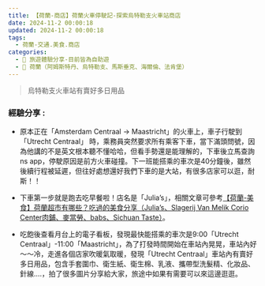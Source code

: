 ```yaml
---
title: 【荷蘭-商店】荷蘭火車停駛記-探索烏特勒支火車站商店 
date: 2024-11-2 00:00:18
updated: 2024-11-2 00:00:18
tags:
  - 荷蘭-交通.美食.商店
categories: 
  - 🌴 旅遊體驗分享-目前皆為自助遊
  - 🥥 荷蘭（阿姆斯特丹、烏特勒支、馬斯垂克、海爾倫、法肯堡）
---
```

> 烏特勒支火車站有賣好多日用品 
<!-- more -->
### 經驗分享 : 
+ 原本正在「Amsterdam Centraal -> Maastricht」的火車上，車子行駛到「Utrecht Centraal」 時，乘務員突然要求所有乘客下車，當下滿頭問號，因為他講的不是英文根本聽不懂哈哈，但看手勢還是能理解的，下車後立馬查詢 ns app，停駛原因是前方火車碰撞。下一班能搭乘的車次是40分鐘後，雖然後續行程被延遲，但往好處想還好我們下車的是大站，有很多店家可以逛，耐斯！！

+ 下車第一步就是跑去吃早餐啦！店名是「Julia’s」，相關文章可參考[【荷蘭-美食】荷蘭超市有哪些？吃過的美食分享（Julia’s、Slagerij Van Melik Corio Center肉鋪、麥當勞、babs、Sichuan Taste）](https://taoudjiji.github.io/blog/nethland/N-trans%20and%20food/N-food/?highlight=%E3%80%90%E8%8D%B7%E8%98%AD+%E7%BE%8E%E9%A3%9F)。

+ 吃飽後查看月台上的電子看板，發現最快能搭乘的車次是9:00「Utrecht Centraal」-11:00「Maastricht」，為了打發時間開始在車站內晃晃，車站內好～～冷，走進各個店家吹暖氣取暖，發現「Utrecht Centraal」車站內有賣好多日用品，包含手套圍巾、衛生紙、衛生棉、乳液、攜帶型洗髮精、化妝品、針線….，拍了很多圖片分享給大家，旅途中如果有需要可以來這邊逛逛。
